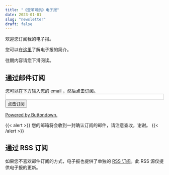 ```yaml
---
title: "《壹苇可航》电子报"
date: 2023-01-01
slug: "newsletter"
draft: false
---
```


欢迎您订阅我的电子报。

您可以在[这里](https://justgoidea.com/newsletter/introduce)了解电子报的简介。

往期内容请您下滑阅读。

## 通过邮件订阅

<form
  action="https://buttondown.email/api/emails/embed-subscribe/justgoidea"
  method="post"
  target="popupwindow"
  onsubmit="window.open('https://buttondown.email/justgoidea', 'popupwindow')"
  class="embeddable-buttondown-form"
  style="width: 100%;"
>
  <label for="bd-email">您可以在下方输入您的 email ，然后点击订阅。</label>
  <input type="email" name="email" id="bd-email" class="email-input"
    style="width: 100%;
           border: 1px solid #ccc;
@@ -42,7 +42,7 @@ draft: false
           box-sizing: border-box;"
  />

  <input type="submit" value="点击订阅" />
  <p>
    <a href="https://buttondown.email/refer/justgoidea" target="_blank">Powered by Buttondown.</a>
  </p>
</form>

{{< alert >}}
您的邮箱将会收到一封确认订阅的邮件，请注意查收，谢谢。
{{< /alert >}}

## 通过 RSS 订阅

如果您不喜欢邮件订阅的方式，电子报也提供了单独的 [RSS 订阅](https://buttondown.email/justgoidea/rss)。此 RSS 源仅提供电子报的更新。